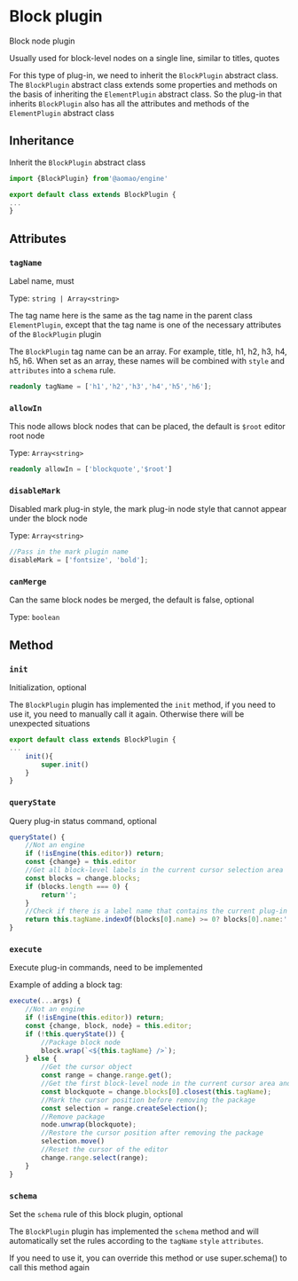 # Block plugin

Block node plugin

Usually used for block-level nodes on a single line, similar to titles, quotes

For this type of plug-in, we need to inherit the `BlockPlugin` abstract class. The `BlockPlugin` abstract class extends some properties and methods on the basis of inheriting the `ElementPlugin` abstract class. So the plug-in that inherits `BlockPlugin` also has all the attributes and methods of the `ElementPlugin` abstract class

## Inheritance

Inherit the `BlockPlugin` abstract class

```ts
import {BlockPlugin} from'@aomao/engine'

export default class extends BlockPlugin {
...
}
```

## Attributes

### `tagName`

Label name, must

Type: `string | Array<string>`

The tag name here is the same as the tag name in the parent class `ElementPlugin`, except that the tag name is one of the necessary attributes of the `BlockPlugin` plugin

The `BlockPlugin` tag name can be an array. For example, title, h1, h2, h3, h4, h5, h6. When set as an array, these names will be combined with `style` and `attributes` into a `schema` rule.

```ts
readonly tagName = ['h1','h2','h3','h4','h5','h6'];
```

### `allowIn`

This node allows block nodes that can be placed, the default is `$root` editor root node

Type: `Array<string>`

```ts
readonly allowIn = ['blockquote','$root']
```

### `disableMark`

Disabled mark plug-in style, the mark plug-in node style that cannot appear under the block node

Type: `Array<string>`

```ts
//Pass in the mark plugin name
disableMark = ['fontsize', 'bold'];
```

### `canMerge`

Can the same block nodes be merged, the default is false, optional

Type: `boolean`

## Method

### `init`

Initialization, optional

The `BlockPlugin` plugin has implemented the `init` method, if you need to use it, you need to manually call it again. Otherwise there will be unexpected situations

```ts
export default class extends BlockPlugin {
...
    init(){
        super.init()
    }
}
```

### `queryState`

Query plug-in status command, optional

```ts
queryState() {
    //Not an engine
    if (!isEngine(this.editor)) return;
    const {change} = this.editor
    //Get all block-level labels in the current cursor selection area
    const blocks = change.blocks;
    if (blocks.length === 0) {
        return'';
    }
    //Check if there is a label name that contains the current plug-in settings. If there is an attribute style set, you also need to compare the attributes and styles
    return this.tagName.indexOf(blocks[0].name) >= 0? blocks[0].name:'';
}
```

### `execute`

Execute plug-in commands, need to be implemented

Example of adding a block tag:

```ts
execute(...args) {
    //Not an engine
    if (!isEngine(this.editor)) return;
    const {change, block, node} = this.editor;
    if (!this.queryState()) {
        //Package block node
        block.wrap(`<${this.tagName} />`);
    } else {
        //Get the cursor object
        const range = change.range.get();
        //Get the first block-level node in the current cursor area and look up the node with the same name as the block-level node set by the current plugin
        const blockquote = change.blocks[0].closest(this.tagName);
        //Mark the cursor position before removing the package
        const selection = range.createSelection();
        //Remove package
        node.unwrap(blockquote);
        //Restore the cursor position after removing the package
        selection.move()
        //Reset the cursor of the editor
        change.range.select(range);
    }
}
```

### `schema`

Set the `schema` rule of this block plugin, optional

The `BlockPlugin` plugin has implemented the `schema` method and will automatically set the rules according to the `tagName` `style` `attributes`.

If you need to use it, you can override this method or use super.schema() to call this method again
